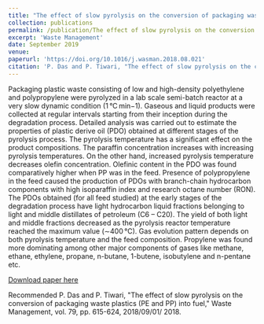 ```yaml
---
title: "The effect of slow pyrolysis on the conversion of packaging waste plastics (PE and PP) into fuel"
collection: publications
permalink: /publication/The effect of slow pyrolysis on the conversion of packaging waste plastics (PE and PP) into fuel
excerpt: 'Waste Management'
date: September 2019
venue: 
paperurl: 'https://doi.org/10.1016/j.wasman.2018.08.021'
citation: 'P. Das and P. Tiwari, "The effect of slow pyrolysis on the conversion of packaging waste plastics (PE and PP) into fuel," Waste Management, vol. 79, pp. 615-624, 2018/09/01/ 2018.'
---
```

Packaging plastic waste consisting of low and high-density polyethylene and polypropylene were pyrolyzed in a lab scale semi-batch reactor at a very slow dynamic condition (1 °C min−1). Gaseous and liquid products were collected at regular intervals starting from their inception during the degradation process. Detailed analysis was carried out to estimate the properties of plastic derive oil (PDO) obtained at different stages of the pyrolysis process. The pyrolysis temperature has a significant effect on the product compositions. The paraffin concentration increases with increasing pyrolysis temperatures. On the other hand, increased pyrolysis temperature decreases olefin concentration. Olefinic content in the PDO was found comparatively higher when PP was in the feed. Presence of polypropylene in the feed caused the production of PDOs with branch-chain hydrocarbon components with high isoparaffin index and research octane number (RON). The PDOs obtained (for all feed studied) at the early stages of the degradation process have light hydrocarbon liquid fractions belonging to light and middle distillates of petroleum (C6 – C20). The yield of both light and middle fractions decreased as the pyrolysis reactor temperature reached the maximum value (∼400 °C). Gas evolution pattern depends on both pyrolysis temperature and the feed composition. Propylene was found more dominating among other major components of gases like methane, ethane, ethylene, propane, n-butane, 1-butene, isobutylene and n-pentane etc.

[Download paper here](https://github.com/pd102022/pallabdas.github.io/blob/master/files/Paper3.pdf)

Recommended P. Das and P. Tiwari, "The effect of slow pyrolysis on the conversion of packaging waste plastics (PE and PP) into fuel," Waste Management, vol. 79, pp. 615-624, 2018/09/01/ 2018.

